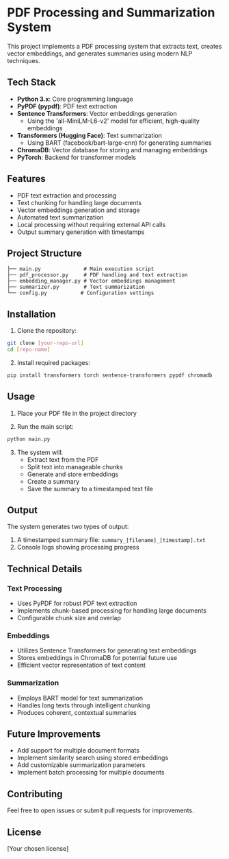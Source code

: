# PDF Processing and Summarization System

This project implements a PDF processing system that extracts text, creates vector embeddings, and generates summaries using modern NLP techniques.

## Tech Stack

- **Python 3.x**: Core programming language
- **PyPDF (pypdf)**: PDF text extraction
- **Sentence Transformers**: Vector embeddings generation
  - Using the 'all-MiniLM-L6-v2' model for efficient, high-quality embeddings
- **Transformers (Hugging Face)**: Text summarization
  - Using BART (facebook/bart-large-cnn) for generating summaries
- **ChromaDB**: Vector database for storing and managing embeddings
- **PyTorch**: Backend for transformer models

## Features

- PDF text extraction and processing
- Text chunking for handling large documents
- Vector embeddings generation and storage
- Automated text summarization
- Local processing without requiring external API calls
- Output summary generation with timestamps

## Project Structure

```
├── main.py              # Main execution script
├── pdf_processor.py     # PDF handling and text extraction
├── embedding_manager.py # Vector embeddings management
├── summarizer.py        # Text summarization
└── config.py           # Configuration settings
```

## Installation

1. Clone the repository:
```bash
git clone [your-repo-url]
cd [repo-name]
```

2. Install required packages:
```bash
pip install transformers torch sentence-transformers pypdf chromadb
```

## Usage

1. Place your PDF file in the project directory

2. Run the main script:
```bash
python main.py
```

3. The system will:
   - Extract text from the PDF
   - Split text into manageable chunks
   - Generate and store embeddings
   - Create a summary
   - Save the summary to a timestamped text file

## Output

The system generates two types of output:
1. A timestamped summary file: `summary_[filename]_[timestamp].txt`
2. Console logs showing processing progress

## Technical Details

### Text Processing
- Uses PyPDF for robust PDF text extraction
- Implements chunk-based processing for handling large documents
- Configurable chunk size and overlap

### Embeddings
- Utilizes Sentence Transformers for generating text embeddings
- Stores embeddings in ChromaDB for potential future use
- Efficient vector representation of text content

### Summarization
- Employs BART model for text summarization
- Handles long texts through intelligent chunking
- Produces coherent, contextual summaries

## Future Improvements

- Add support for multiple document formats
- Implement similarity search using stored embeddings
- Add customizable summarization parameters
- Implement batch processing for multiple documents

## Contributing

Feel free to open issues or submit pull requests for improvements.

## License

[Your chosen license]
